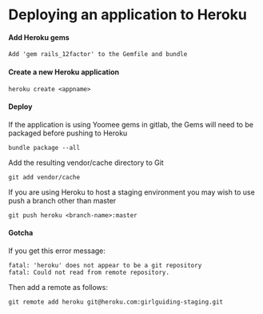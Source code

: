 # Deploying an application to Heroku

#### Add Heroku gems

```
Add 'gem rails_12factor' to the Gemfile and bundle
```

#### Create a new Heroku application

```
heroku create <appname>
```


#### Deploy

If the application is using Yoomee gems in gitlab, the Gems will need to be packaged before pushing to Heroku

```
bundle package --all
```

Add the resulting vendor/cache directory to Git


```
git add vendor/cache
```

If you are using Heroku to host a staging environment you may wish to use push a branch other than master

```
git push heroku <branch-name>:master
```

#### Gotcha

If you get this error message:

```
fatal: 'heroku' does not appear to be a git repository
fatal: Could not read from remote repository.
```

Then add a remote as follows:

```
git remote add heroku git@heroku.com:girlguiding-staging.git
```
